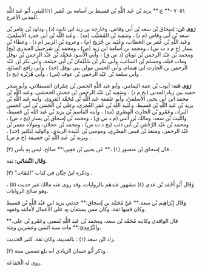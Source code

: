٧٠٥١ -** ع:** يزيد بْن عَبد اللَّهِ بْن قسيط بن أسامة بن عُمَير (١)الليثي، أَبُو عَبد اللَّهِ المدني الأعرج.

**رَوَى عَن:** إسحاق بْن سعد بْن أَبي وقاص، وخارجة بن زيد ابن ثابت (د) ، وداود بْن عامر بْن سعد بْن أَبي وقاص (م د) ، وسَعِيد بْن المُسَيَّب (مد) ، وعَبد اللَّه بْن أَبي حدرد الأَسلميّ، وعَبد اللَّهِ بْن عُمَر بن الخطاب، وعُبَيد بن جُرَيج (م) ، وعروة بْن الزبير (م د) ، وعطاء بْن يسار (خ م د ت س) ، ومحمد بن أسامة ابن زيد (ص) ، ومحمد بْن شرحبيل العبدري (بخ) ومحمد بْن عَبْد الرحمن بْن ثوبان (د س ق) ، وأبي الأسود مُحَمَّد بْن عَبْد الرحمن بْن نوفل ومات قبله، ومسلم بْن السائب، وأبي بكر بْن سُلَيْمان بْن أَبي خيثمة، وأبي بكر بْن عَبْد الرحمن بن الحارث ابن هشام، وأبي الحسن مولى بني نوفل (خد) ، وأبي رافع الصائغ، وأبي سلمة بْن عَبْد الرحمن بْن عوف (س) ، وأبي هُرَيْرة (بخ د) .

**رَوَى عَنه:** أيوب بْن عتبة اليمامي، وأبو عَبد اللَّهِ الحسن بْن عِمْران العسقلاني، وأبو صخر حميد ببن زياد المدني (بخ م د) ، وسَعِيد بْن عَبْد الرحمن بْن جحش الجحشي، وعَبد اللَّهِ بْن محمد ابن أَبي يحيى الأَسلميّ، وأبو علقمة عَبد اللَّهِ بْن مُحَمَّد الفروي، وابنه عَبد اللَّهِ بْن يزيد بْن عَبد اللَّهِ بْن قسيط، وعُبَيد الله بْن عُمَر العُمَري، وعلي بْن الْحَسَن بْن أَبي الحسن البراد، وعَمْرو بْن الحارث المِصْرِي (مد) ، وابنه القاسم بْن يزيد بْن عَبد الله بْن قسيط، والليث بْن سعد، ومالك بْن أَنَس (م د س ق) ، ومحمد بْن إسحاق بْن يسار (بخ د ص) ، ومحمد بْن عَبْد الرَّحْمَنِ بْن أَبي ذئب (بخ د ت س) ، ومحمد بْن عجلان، ومولاه معمر بْن عَبْد الرحمن، ومنقذ بْن قيس المِصْرِي، وموسى بْن عُبَيدة الربذي، والوليد بْنكثير (خد) ، ويزيد بْن عَبد اللَّهِ بْن خصيفة (خ م س) .

قال إسحاق بْن منصور (١) ،** عَن يحيى بْن مَعِين:** صالح، ليس بِهِ بأس (٢) .

**وَقَال النَّسَائي:** ثقة.

وذكره ابنُ حِبَّان في كتاب "الثقات" (٣) .

وَقَال أَبُو أَحْمَد بْن عدي (٤) مشهور عندهم بالروايات، وقد روى عنه مالك غير حديث (٥) ، وهو صالح الروايات.

وَقَال إِبْرَاهِيم بْن سعد،** عَنْ مُحَمَّد بن إسحاق:** حدثني يزيد ابن عَبْد اللَّهِ بْن قسيط وكان فقيها ثقة، وكان ممن يستعان بِهِ على الأعمال لأمانته وفقهه.

قال الواقدي وكاتبه مُحَمَّد بْن سعد، ومحمد بْن عَبد اللَّهِ بْننمير، وعَمْرو بْن علي،** والتِّرْمِذِيّ:** مات سنة اثنتين وعشرين ومئة.

زاد ابْن سعد (١) : بالمدينة، وكان ثقة، كثير الحديث.

وذكر أَبُو حسان الزيادي أنه بلغ تسعين سنة (٢) .

روى له الْجَمَاعَة.